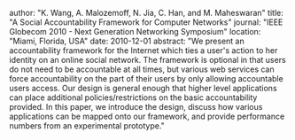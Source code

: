 author: "K. Wang, A. Malozemoff, N. Jia, C. Han, and M. Maheswaran"
title: "A Social Accountability Framework for Computer Networks"
journal: "IEEE Globecom 2010 - Next Generation Networking Symposium"
location: "Miami, Florida, USA"
date: 2010-12-01
abstract: "We present an accountability framework for the Internet which ties a user's action to her identity on an online social network. The framework is optional in that users do not need to be accountable at all times, but various web services can force accountability on the part of their users by only allowing accountable users access. Our design is general enough that higher level applications can place additional policies/restrictions on the basic accountability provided. In this paper, we introduce the design, discuss how various applications can be mapped onto our framework, and provide performance numbers from an experimental prototype."